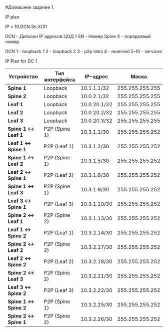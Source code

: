 #Домашнее задание 1.

IP plan

IP = 10.DCN.Sn.X/31

DCN - Дипазон IP адресов ЦОД 1
SN  - Номер Spine
X   - порядковый номер.

DCN 
1 - loopback 1
2 - loopback 2 
3 - p2p links
4 - reserved
5-10 - services 

IP Plan for DC 1

| Устройство           | Тип интерфейса  | IP-адрес          | Маска          |
|----------------------|-----------------|------------------ |----------------|
| **Spine 1**           | Loopback        | 10.1.1.1/32      | 255.255.255.255|
| **Spine 2**           | Loopback        | 10.0.2.1/32      | 255.255.255.255|
| **Leaf 1**            | Loopback        | 10.0.20.1/32     | 255.255.255.255|
| **Leaf 2**            | Loopback        | 10.0.20.2/32     | 255.255.255.255|
| **Leaf 3**            | Loopback        | 10.0.20.3/32     | 255.255.255.255|
| **Spine 1 ↔ Leaf 1**  | P2P (Spine 1)   | 10.3.1.1/30      | 255.255.255.252|
| **Leaf 1 ↔ Spine 1**  | P2P (Leaf 1)    | 10.3.1.2/30      | 255.255.255.252|
| **Spine 1 ↔ Leaf 2**  | P2P (Spine 1)   | 10.3.1.5/30      | 255.255.255.252|
| **Leaf 2 ↔ Spine 1**  | P2P (Leaf 2)    | 10.3.1.6/30      | 255.255.255.252|
| **Spine 1 ↔ Leaf 3**  | P2P (Spine 1)   | 10.3.1.9/30      | 255.255.255.252|
| **Leaf 3 ↔ Spine 1**  | P2P (Leaf 3)    | 10.3.1.10/30     | 255.255.255.252|
| **Spine 2 ↔ Leaf 1**  | P2P (Spine 2)   | 10.3.1.13/30     | 255.255.255.252|
| **Leaf 1 ↔ Spine 2**  | P2P (Leaf 1)    | 10.3.2.14/30     | 255.255.255.252|
| **Spine 2 ↔ Leaf 2**  | P2P (Spine 2)   | 10.3.2.17/30     | 255.255.255.252|
| **Leaf 2 ↔ Spine 2**  | P2P (Leaf 2)    | 10.3.2.18/30     | 255.255.255.252|
| **Spine 2 ↔ Leaf 3**  | P2P (Spine 2)   | 10.3.2.21/30     | 255.255.255.252|
| **Leaf 3 ↔ Spine 2**  | P2P (Leaf 3)    | 10.3.2.22/30     | 255.255.255.252|
| **Spine 1 ↔ Spine 2** | P2P (Spine 1)   | 10.3.2.25/30     | 255.255.255.252|
| **Spine 2 ↔ Spine 1** | P2P (Spine 2)   | 10.3.2.26/30     | 255.255.255.252|


